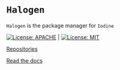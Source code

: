 # `Halogen`
`Halogen` is the package manager for `Iodine`

[![License: APACHE](https://img.shields.io/badge/License-Apache_2.0-blue.svg)](https://opensource.org/licenses/Apache-2.0) |
[![License: MIT](https://img.shields.io/badge/License-MIT-yellow.svg)](https://opensource.org/licenses/MIT)

[Repositories](https://www.github.com/iodine-lang/iodine)

[Read the docs](https://www.iodine-lang.org)
